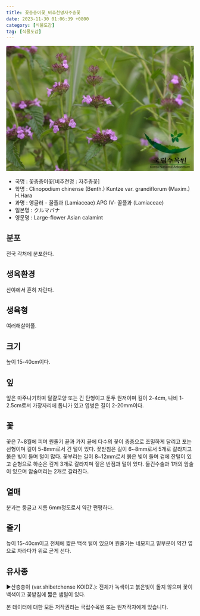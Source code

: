```yaml
---
title: 꽃층층이꽃_비추천명자주층꽃
date: 2023-11-30 01:06:39 +0800
category: [식물도감]
tag: [식물도감]
---
```




![꽃층층이꽃[비추천명 : 자주층꽃]](/assets/img/fileUpload/plants/basic/Labiatae/Clinopodium/15894/1_th2.JPG)
- 국명 : 꽃층층이꽃[비추천명 : 자주층꽃]
- 학명 : Clinopodium chinense (Benth.) Kuntze var. grandiflorum (Maxim.) H.Hara
- 과명 : 앵글러 - 꿀풀과 (Lamiaceae) APG Ⅳ- 꿀풀과 (Lamiaceae)
- 일본명 : クルマバナ
- 영문명 : Large-flower Asian calamint


## 분포
전국 각처에 분포한다.
## 생육환경
산야에서 흔히 자란다.
## 생육형
여러해살이풀.
## 크기
높이 15-40cm이다.
## 잎
잎은 마주나기하며 달걀모양 또는 긴 탄형이고 둔두 원저이며 길이 2-4cm, 나비 1-2.5cm로서 가장자리에 톱니가 있고 엽병은 길이 2-20mm이다.
## 꽃
꽃은 7~8월에 피며 원줄기 끝과 가지 끝에 다수의 꽃이 층층으로 조밀하게 달리고 포는 선형이며 길이 5-8mm로서 긴 털이 있다. 꽃받침은 길이 6~8mm로서 5개로 갈라지고 붉은 빛이 돌며 털이 많다. 꽃부리는 길이 8~12mm로서 붉은 빛이 돌며 겉에 잔털이 있고 순형으로 하순은 깊게 3개로 갈라지며 짙은 반점과 털이 있다. 둘긴수술과 1개의 암술이 있으며 암술머리는 2개로 갈라진다.
## 열매
분과는 둥글고 지름 6mm정도로서 약간 편평하다.
## 줄기
높이 15-40cm이고 전체에 짧은 백색 털이 있으며 원줄기는 네모지고 밑부분이 약간 옆으로 자라다가 위로 곧게 선다.
## 유사종
▶산층층이 (var.shibetchense KOIDZ.): 전체가 녹색이고 붉은빛이 돌지 않으며 꽃이 백색이고 꽃받침에 짧은 샘털이 있다.






본 데이터에 대한 모든 저작권리는 국립수목원 또는 원저작자에게 있습니다.
